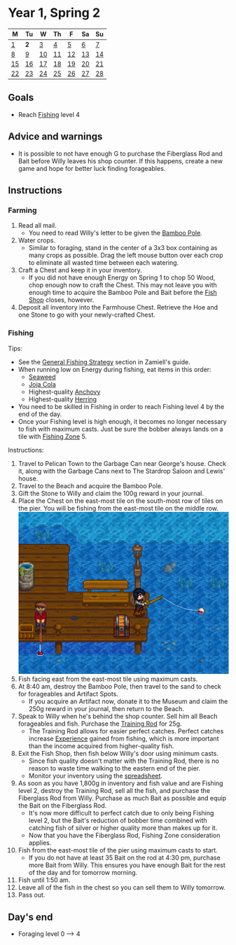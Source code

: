 # Year 1, Spring 2

| M                          | Tu                        | W                         | Th                        | F                         | Sa                        | Su                        |
| -------------------------- | ------------------------- | ------------------------- | ------------------------- |-------------------------- | ------------------------- | ------------------------- |
| [1](year-1-spring-1.md)    | **2**                     | [3](year-1-spring-3.md)   | [4](year-1-spring-4.md)   | [5](year-1-spring-5.md)   | [6](year-1-spring-6.md)   | [7](year-1-spring-7.md)   |
| [8](year-1-spring-8.md)    | [9](year-1-spring-9.md)   | [10](year-1-spring-10.md) | [11](year-1-spring-11.md) | [12](year-1-spring-12.md) | [13](year-1-spring-13.md) | [14](year-1-spring-14.md) |
| [15](year-1-spring-15.md)  | [16](year-1-spring-16.md) | [17](year-1-spring-17.md) | [18](year-1-spring-18.md) | [19](year-1-spring-19.md) | [20](year-1-spring-20.md) | [21](year-1-spring-21.md) |
| [22](year-1-spring-22.md)  | [23](year-1-spring-23.md) | [24](year-1-spring-24.md) | [25](year-1-spring-25.md) | [26](year-1-spring-26.md) | [27](year-1-spring-27.md) | [28](year-1-spring-28.md) |

## Goals

- Reach [Fishing](https://stardewvalleywiki.com/Fishing) level 4

## Advice and warnings

- It is possible to not have enough G to purchase the Fiberglass Rod and Bait before Willy leaves his shop counter. If this happens, create a new game and hope for better luck finding forageables.

## Instructions

### Farming

1. Read all mail.
   - You need to read Willy's letter to be given the [Bamboo Pole](https://stardewvalleywiki.com/Bamboo_Pole).
2. Water crops.
   - Similar to foraging, stand in the center of a 3x3 box containing as many crops as possible. Drag the left mouse button over each crop to eliminate all wasted time between each watering.
3. Craft a Chest and keep it in your inventory.
   - If you did not have enough Energy on Spring 1 to chop 50 Wood, chop enough now to craft the Chest. This may not leave you with enough time to acquire the Bamboo Pole and Bait before the [Fish Shop](https://stardewvalleywiki.com/Fish_Shop) closes, however.
4. Deposit all inventory into the Farmhouse Chest. Retrieve the Hoe and one Stone to go with your newly-crafted Chest.

### Fishing

Tips:

- See the [General Fishing Strategy](https://github.com/Zamiell/stardew-valley/blob/master/Min-Max_Guide.md#general-fishing-strategy) section in Zamiell's guide.
- When running low on Energy during fishing, eat items in this order:
  - [Seaweed](https://stardewvalleywiki.com/Seaweed)
  - [Joja Cola](https://stardewvalleywiki.com/Joja_Cola)
  - Highest-quality [Anchovy](https://stardewvalleywiki.com/Anchovy)
  - Highest-quality [Herring](https://stardewvalleywiki.com/Herring)
- You need to be skilled in Fishing in order to reach Fishing level 4 by the end of the day.
- Once your Fishing level is high enough, it becomes no longer necessary to fish with maximum casts. Just be sure the bobber always lands on a tile with [Fishing Zone](https://stardewvalleywiki.com/Fishing#Fishing_Zone) 5.

Instructions:

1. Travel to Pelican Town to the Garbage Can near George's house. Check it, along with the Garbage Cans next to The Stardrop Saloon and Lewis' house.
2. Travel to the Beach and acquire the Bamboo Pole.
3. Gift the Stone to Willy and claim the 100g reward in your journal.
4. Place the Chest on the east-most tile on the south-most row of tiles on the pier. You will be fishing from the east-most tile on the middle row.<br />![Ocean Chest](images/year-1-spring-2-ocean-chest.png)
5. Fish facing east from the east-most tile using maximum casts.
6. At 8:40 am, destroy the Bamboo Pole, then travel to the sand to check for forageables and Artifact Spots.
   - If you acquire an Artifact now, donate it to the Museum and claim the 250g reward in your journal, then return to the Beach.
7. Speak to Willy when he's behind the shop counter. Sell him all Beach forageables and fish. Purchase the [Training Rod](https://stardewvalleywiki.com/Training_Rod) for 25g.
   - The Training Rod allows for easier perfect catches. Perfect catches increase [Experience](https://stardewvalleywiki.com/Skills) gained from fishing, which is more important than the income acquired from higher-quality fish.
8. Exit the Fish Shop, then fish below Willy's door using minimum casts.
   - Since fish quality doesn't matter with the Training Rod, there is no reason to waste time walking to the eastern end of the pier.
   - Monitor your inventory using the [spreadsheet](spreadsheet.md).
9. As soon as you have 1,800g in inventory and fish value and are Fishing level 2, destroy the Training Rod, sell all the fish, and purchase the Fiberglass Rod from Willy. Purchase as much Bait as possible and equip the Bait on the Fiberglass Rod.
   - It's now more difficult to perfect catch due to only being Fishing level 2, but the Bait's reduction of bobber time combined with catching fish of silver or higher quality more than makes up for it.
   - Now that you have the Fiberglass Rod, Fishing Zone consideration applies.
10. Fish from the east-most tile of the pier using maximum casts to start.
    - If you do not have at least 35 Bait on the rod at 4:30 pm, purchase more Bait from Willy. This ensures you have enough Bait for the rest of the day and for tomorrow morning.
11. Fish until 1:50 am.
12. Leave all of the fish in the chest so you can sell them to Willy tomorrow.
13. Pass out.

## Day's end

- Foraging level 0 ⟶ 4
